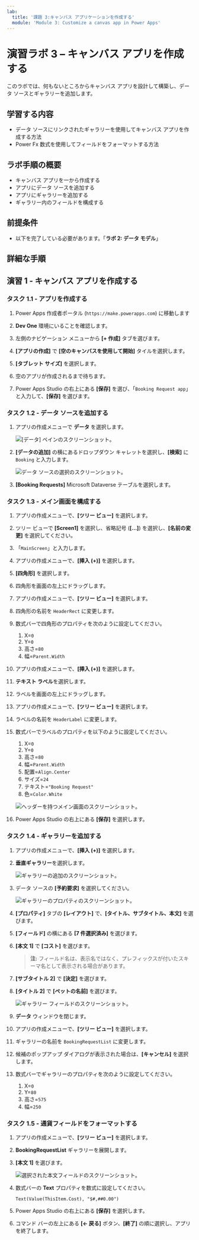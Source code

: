 ```yaml
---
lab:
  title: '課題 3:キャンバス アプリケーションを作成する'
  module: 'Module 3: Customize a canvas app in Power Apps'
---
```


# 演習ラボ 3 – キャンバス アプリを作成する

このラボでは、何もないところからキャンバス アプリを設計して構築し、データ ソースとギャラリーを追加します。

## 学習する内容

- データ ソースにリンクされたギャラリーを使用してキャンバス アプリを作成する方法
- Power Fx 数式を使用してフィールドをフォーマットする方法

## ラボ手順の概要

- キャンバス アプリを一から作成する
- アプリにデータ ソースを追加する
- アプリにギャラリーを追加する
- ギャラリー内のフィールドを構成する
  
## 前提条件

- 以下を完了している必要があります。「**ラボ 2: データ モデル**」

## 詳細な手順

## 演習 1 - キャンバス アプリを作成する

### タスク 1.1 - アプリを作成する

1. Power Apps 作成者ポータル (`https://make.powerapps.com`) に移動します

1. **Dev One** 環境にいることを確認します。

1. 左側のナビゲーション メニューから **[+ 作成]** タブを選びます。

1. **[アプリの作成]** で **[空のキャンバスを使用して開始]** タイルを選択します。

1. **[タブレット サイズ]** を選択します。

1. 空のアプリが作成されるまで待ちます。

1. Power Apps Studio の右上にある **[保存]** を選び、「`Booking Request app`」と入力して、**[保存]** を選びます。

### タスク 1.2 - データ ソースを追加する

1. アプリの作成メニューで **データ** を選択します。

    ![[データ] ペインのスクリーンショット。](../media/studio-data-pane.png)

1. **[データの追加]** の横にあるドロップダウン キャレットを選択し、**[検索]** に `Booking` と入力します。

    ![データ ソースの選択のスクリーンショット。](../media/studio-data-search.png)

1. **[Booking Requests]** Microsoft Dataverse テーブルを選択します。

### タスク 1.3 - メイン画面を構成する

1. アプリの作成メニューで、**[ツリー ビュー]** を選択します。

1. ツリー ビューで **[Screen1]** を選択し、省略記号 (**[...]**) を選択し、**[名前の変更]** を選択してください。

1. 「`MainScreen`」と入力します。

1. アプリの作成メニューで、**[挿入 (+)]** を選択します。

1. **[四角形]** を選択します。

1. 四角形を画面の左上にドラッグします。

1. アプリの作成メニューで、**[ツリー ビュー]** を選択します。

1. 四角形の名前を `HeaderRect` に変更します。

1. 数式バーで四角形のプロパティを次のように設定してください。

   1. X=`0`
   1. Y=`0`
   1. 高さ=`80`
   1. 幅=`Parent.Width`

1. アプリの作成メニューで、**[挿入 (+)]** を選択します。

1. **テキスト ラベル**を選択します。

1. ラベルを画面の左上にドラッグします。

1. アプリの作成メニューで、**[ツリー ビュー]** を選択します。

1. ラベルの名前を `HeaderLabel` に変更します。

1. 数式バーでラベルのプロパティを以下のように設定してください。

   1. X=`0`
   1. Y=`0`
   1. 高さ=`80`
   1. 幅=`Parent.Width`
   1. 配置=`Align.Center`
   1. サイズ=`24`
   1. テキスト=`"Booking Request"`
   1. 色=`Color.White`

    ![ヘッダーを持つメイン画面のスクリーンショット。](../media/main-screen.png)

1. Power Apps Studio の右上にある **[保存]** を選択します。

### タスク 1.4 - ギャラリーを追加する

1. アプリの作成メニューで、**[挿入 (+)]** を選択します。

1. **垂直ギャラリー**を選択します。

    ![ギャラリーの追加のスクリーンショット。](../media/add-gallery.png)

1. データ ソースの **[予約要求]** を選択してください。

    ![ギャラリーのプロパティのスクリーンショット。](../media/gallery-properties.png)

1. **[プロパティ]** タブの **[レイアウト]** で、**[タイトル、サブタイトル、本文]** を選びます。

1. **[フィールド]** の横にある **[7 件選択済み]** を選びます。

1. **[本文 1]** で **[コスト]** を選びます。

   > **注:** フィールド名は、表示名ではなく、プレフィックスが付いたスキーマ名として表示される場合があります。

1. **[サブタイトル 2]** で **[決定]** を選びます。

1. **[タイトル 2]** で **[ペットの名前]** を選びます。

    ![ギャラリー フィールドのスクリーンショット。](../media/select-fields.png)

1. **データ** ウィンドウを閉じます。

1. アプリの作成メニューで、**[ツリー ビュー]** を選択します。

1. ギャラリーの名前を `BookingRequestList` に変更します。

1. 候補のポップアップ ダイアログが表示された場合は、**[キャンセル]** を選択します。

1. 数式バーでギャラリーのプロパティを次のように設定してください。

   1. X=`0`
   1. Y=`80`
   1. 高さ=`575`
   1. 幅=`250`

### タスク 1.5 - 通貨フィールドをフォーマットする

1. アプリの作成メニューで、**[ツリー ビュー]** を選択します。

1. **BookingRequestList** ギャラリーを展開します。

1. **[本文 1]** を選びます。

    ![選択された本文フィールドのスクリーンショット。](../media/body.png)

1. 数式バーの **Text** プロパティを数式に設定してください。

    ```powerappsfl
    Text(Value(ThisItem.Cost), "$#,##0.00")
    ```

1. Power Apps Studio の右上にある **[保存]** を選択します。

1. コマンド バーの左上にある **[<- 戻る]** ボタン、**[終了]** の順に選択し、アプリを終了します。
